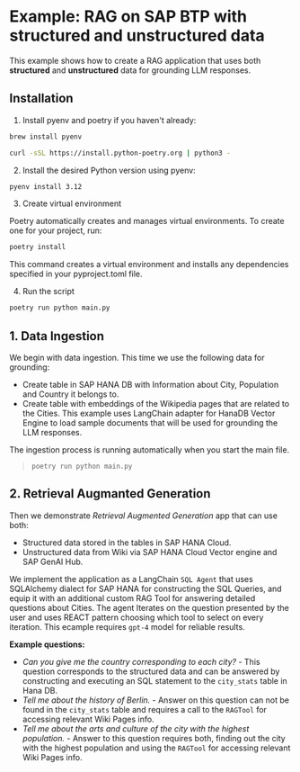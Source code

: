 # Example: RAG on SAP BTP with structured and unstructured data
This example shows how to create a RAG application that uses both **structured** and **unstructured** data for grounding LLM responses.

## Installation

1. Install pyenv and poetry if you haven't already:

```sh
brew install pyenv
```

```sh
curl -sSL https://install.python-poetry.org | python3 -
```

2. Install the desired Python version using pyenv:

```sh
pyenv install 3.12
```

3. Create virtual environment

Poetry automatically creates and manages virtual environments. To create one for your project, run:

```sh
poetry install
```

This command creates a virtual environment and installs any dependencies specified in your pyproject.toml file.


4. Run the script

```sh
poetry run python main.py
```

## 1. Data Ingestion
We begin with data ingestion.
This time we use the following data for grounding:
 - Create table in SAP HANA DB with Information about City, Population and Country it belongs to.
 - Create table with embeddings of the Wikipedia pages that are related to the Cities. This example uses LangChain adapter for HanaDB Vector Engine to load sample documents that will be used for grounding the LLM responses.

The ingestion process is running automatically when you start the main file.

> `poetry run python main.py`

## 2. Retrieval Augmanted Generation
Then we demonstrate *Retrieval Augmented Generation* app that can use both:
- Structured data stored in the tables in SAP HANA Cloud.
- Unstructured data from Wiki via SAP HANA Cloud Vector engine and SAP GenAI Hub.

We implement the application as a LangChain `SQL Agent` that uses SQLAlchemy dialect for SAP HANA for constructing the SQL Queries, and equip it with an additional custom RAG Tool for answering detailed questions about Cities.
The agent Iterates on the question presented by the user and uses REACT pattern choosing which tool to select on every iteration. This ecample requires `gpt-4` model for reliable results.

**Example questions:**
- *Can you give me the country corresponding to each city?* - This question corresponds to the structured data and can be answered by constructing and executing an SQL statement to the `city_stats` table in Hana DB.
- *Tell me about the history of Berlin.* - Answer on this question can not be found in the `city_stats` table and requires a call to the `RAGTool` for accessing relevant Wiki Pages info.
- *Tell me about the arts and culture of the city with the highest population.* - Answer to this question requires both, finding out the city with the highest population and using the `RAGTool` for accessing relevant Wiki Pages info.